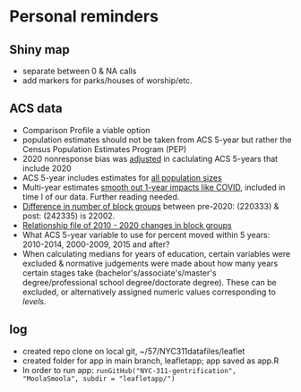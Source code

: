 # Personal reminders

## Shiny map
* separate between 0 & NA calls
* add markers for parks/houses of worship/etc.

## ACS data
* Comparison Profile a viable option
* population estimates should not be taken from ACS 5-year but rather the Census Population Estimates Program (PEP)
* 2020 nonresponse bias was [adjusted](https://www.census.gov/programs-surveys/acs/technical-documentation/user-notes/2022-03.html) in caclulating ACS 5-years that include 2020
* ACS 5-year includes estimates for [all population sizes](https://www.census.gov/programs-surveys/acs/guidance/estimates.html)
* Multi-year estimates [smooth out 1-year impacts like COVID](https://www.census.gov/newsroom/blogs/random-samplings/2022/03/period-estimates-american-community-survey.html), included in time I of our data. Further reading needed.
* [Difference in number of block groups](https://www.census.gov/programs-surveys/acs/geography-acs/reference-materials.2021.html#list-tab-2123892609) between pre-2020: (220333) & post: (242335) is 22002.
* [Relationship file of 2010 - 2020 changes in block groups](https://www2.census.gov/geo/docs/maps-data/data/rel2020/blkgrp/tab20_blkgrp20_blkgrp10_st36.txt)
* What ACS 5-year variable to use for percent moved within 5 years: 2010-2014, 2000-2009, 2015 and after?
* When calculating medians for years of education, certain variables were excluded & normative judgements were made about how many years certain stages take (bachelor's/associate's/master's degree/professional school degree/doctorate degree). These can be excluded, or alternatively assigned numeric values corresponding to *levels*.

## log 
* created repo clone on local git, ~/57/NYC311datafiles/leaflet
* created folder for app in main branch, leafletapp; app saved as app.R
* In order to run app: `runGitHub("NYC-311-gentrification", "MoolaSmoola", subdir = "leafletapp/")`
